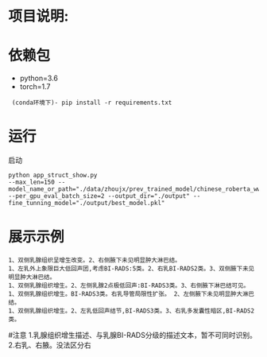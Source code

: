# 项目说明:


# 依赖包
- python=3.6
- torch=1.7
```
 (conda环境下)- pip install -r requirements.txt
```
# 运行
启动  
```
python app_struct_show.py
--max_len=150 --model_name_or_path="./data/zhoujx/prev_trained_model/chinese_roberta_wwm_ext_pytorch" --per_gpu_eval_batch_size=2 --output_dir="./output" --fine_tunning_model="./output/best_model.pkl"
```




# 展示示例
```
1、双侧乳腺组织呈增生改变。2、右侧腋下未见明显肿大淋巴结。
1、左乳外上象限巨大低回声团,考虑BI-RADS:5类。2、右乳BI-RADS2类。3、双侧腋下未见明显肿大淋巴结。
1、双侧乳腺组织增生。2、左侧乳腺2点极低回声:BI-RADS3类。3、右侧腋下淋巴结可见。
1、双侧乳腺组织增生。BI-RADS3类。右乳导管局限性扩张。 2、左侧腋下未见明显肿大淋巴结。
1、双侧乳腺组织增生。2、左乳低回声结节,BI-RADS3类。3、右乳多发囊性暗区,BI-RADS2类。
```










#注意
1.乳腺组织增生描述、与乳腺BI-RADS分级的描述文本，暂不可同时识别。
2.右乳、右腋。没法区分右
